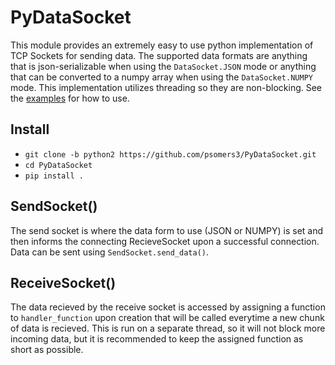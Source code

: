 # PyDataSocket
This module provides an extremely easy to use python implementation of TCP Sockets for sending data. The supported data formats are anything that is json-serializable when using the ```DataSocket.JSON``` mode or anything that can be converted to a numpy array when using the ```DataSocket.NUMPY``` mode. This implementation utilizes threading so they are non-blocking. See the [examples](https://github.com/psomers3/PyDataSocket/tree/master/examples) for how to use.

## Install
- ```git clone -b python2 https://github.com/psomers3/PyDataSocket.git```
- ```cd PyDataSocket```
- ```pip install .```

## SendSocket()
The send socket is where the data form to use (JSON or NUMPY) is set and then informs the connecting RecieveSocket upon a successful connection. Data can be sent using ```SendSocket.send_data()```.

## ReceiveSocket()
The data recieved by the receive socket is accessed by assigning a function to ```handler_function``` upon creation that will be called everytime a new chunk of data is recieved. This is run on a separate thread, so it will not block more incoming data, but it is recommended to keep the assigned function as short as possible.
